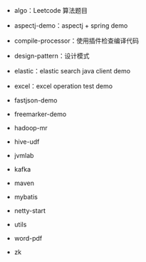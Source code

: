 - algo：Leetcode 算法题目

- aspectj-demo：aspectj + spring demo

- compile-processor：使用插件检查编译代码

- design-pattern：设计模式

- elastic：elastic search java client demo

- excel：excel operation test demo

- fastjson-demo

- freemarker-demo

- hadoop-mr

- hive-udf

- jvmlab

- kafka

- maven

- mybatis

- netty-start

- utils

- word-pdf

- zk